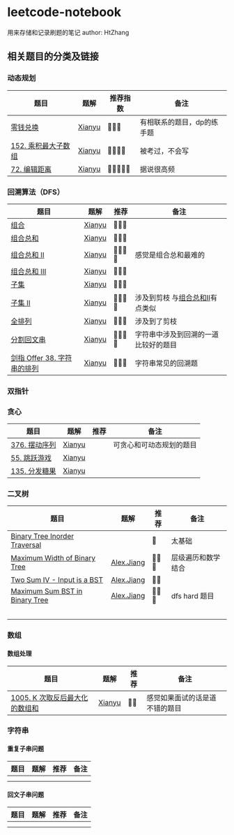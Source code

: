 # leetcode-notebook
用来存储和记录刷题的笔记
author: HtZhang



## 相关题目的分类及链接

### 动态规划

| 题目                                                         | 题解                                                         | 推荐指数 | 备注                       |
| ------------------------------------------------------------ | ------------------------------------------------------------ | -------- | -------------------------- |
| [零钱兑换](https://leetcode-cn.com/problems/coin-change/)    | [Xianyu](https://github.com/Ht-zhang-xianyu/leetcode-notebook/tree/main/XianyuZhang/322.Coin_Change) | 🌟🌟🌟      | 有相联系的题目，dp的练手题 |
| [152. 乘积最大子数组](https://leetcode-cn.com/problems/maximum-product-subarray/) | [Xianyu](https://github.com/Ht-zhang-xianyu/leetcode-notebook/tree/main/XianyuZhang/152.MaximumProductSubarray) | 🌟🌟🌟🌟     | 被考过，不会写             |
| [72. 编辑距离](https://leetcode-cn.com/problems/edit-distance/) | [Xianyu](https://github.com/Ht-zhang-xianyu/leetcode-notebook/tree/main/XianyuZhang/72.EditDistance) | 🌟🌟🌟🌟🌟    | 据说很高频                 |



### 回溯算法（DFS）

| 题目                                                         | 题解                                                         | 推荐 | 备注                                                         |
| ------------------------------------------------------------ | ------------------------------------------------------------ | ---- | ------------------------------------------------------------ |
| [组合](https://leetcode-cn.com/problems/combinations/)       | [Xianyu](https://github.com/Ht-zhang-xianyu/leetcode-notebook/tree/main/XianyuZhang/77.Combinations) | 🌟🌟🌟  |                                                              |
| [组合总和](https://leetcode-cn.com/problems/combination-sum/) | [Xianyu](https://github.com/Ht-zhang-xianyu/leetcode-notebook/tree/main/XianyuZhang/39.CombinationSum) | 🌟🌟🌟  |                                                              |
| [组合总和 II](https://leetcode-cn.com/problems/combination-sum-ii/) | [Xianyu](https://github.com/Ht-zhang-xianyu/leetcode-notebook/tree/main/XianyuZhang/40.CombinationSumII) | 🌟🌟🌟🌟 | 感觉是组合总和最难的                                         |
| [组合总和 III](https://leetcode-cn.com/problems/combination-sum-iii/) | [Xianyu](https://github.com/Ht-zhang-xianyu/leetcode-notebook/blob/main/XianyuZhang/216.Combination_Sum_III/README.md) | 🌟🌟🌟  |                                                              |
| [子集](https://leetcode-cn.com/problems/subsets/)            | [Xianyu](https://github.com/Ht-zhang-xianyu/leetcode-notebook/blob/main/XianyuZhang/78.Subsets/README.md) | 🌟🌟🌟  |                                                              |
| [子集 II](https://leetcode-cn.com/problems/subsets-ii/)      | [Xianyu](https://github.com/Ht-zhang-xianyu/leetcode-notebook/blob/main/XianyuZhang/90.SubsetsII/README.md) | 🌟🌟🌟🌟 | 涉及到剪枝 与[组合总和II](https://leetcode-cn.com/problems/combination-sum-ii/)有点类似 |
| [全排列](https://leetcode-cn.com/problems/permutations/)     | [Xianyu](https://github.com/Ht-zhang-xianyu/leetcode-notebook/blob/main/XianyuZhang/46.Permutations/README.md) | 🌟🌟🌟  | 涉及到了剪枝                                                 |
| [分割回文串](https://leetcode-cn.com/problems/palindrome-partitioning/) | [Xianyu](https://github.com/Ht-zhang-xianyu/leetcode-notebook/tree/main/XianyuZhang/131.PalindromePartitioning) | 🌟🌟🌟🌟 | 字符串中涉及到回溯的一道比较好的题目                         |
| [剑指 Offer 38. 字符串的排列](https://leetcode-cn.com/problems/zi-fu-chuan-de-pai-lie-lcof/) | [Xianyu](https://github.com/Ht-zhang-xianyu/leetcode-notebook/blob/main/XianyuZhang/Offer38.LCOF/README.md) | 🌟🌟🌟  | 字符串常见的回溯题                                           |



### 双指针



### 贪心

| 题目                                                         | 题解                                                         | 推荐 | 备注                     |
| ------------------------------------------------------------ | ------------------------------------------------------------ | ---- | ------------------------ |
| [376. 摆动序列](https://leetcode-cn.com/problems/wiggle-subsequence/) | [Xianyu](https://github.com/Ht-zhang-xianyu/leetcode-notebook/blob/main/XianyuZhang/376.WiggleSubsequence/README.md) |      | 可贪心和可动态规划的题目 |
| [55. 跳跃游戏](https://leetcode-cn.com/problems/jump-game/)  | [Xianyu](https://github.com/Ht-zhang-xianyu/leetcode-notebook/tree/main/XianyuZhang/55.JumpGame) |      |                          |
| [135. 分发糖果](https://leetcode-cn.com/problems/candy/)     | [Xianyu](https://github.com/Ht-zhang-xianyu/leetcode-notebook/tree/main/XianyuZhang/135.Candy) |      |                          |



### 二叉树

| 题目                                                         | 题解                                                         | 推荐 | 备注               |
| ------------------------------------------------------------ | ------------------------------------------------------------ | ---- | ------------------ |
| [Binary Tree Inorder Traversal](https://leetcode.com/problems/binary-tree-inorder-traversal/) |                                                              | 🌟    | 太基础             |
| [Maximum Width of Binary Tree](https://leetcode.com/problems/maximum-width-of-binary-tree/) | [Alex.Jiang](https://github.com/Ht-zhang-xianyu/leetcode-notebook/tree/main/Alex.Jiang/662.%20Maximum%20Width%20of%20Binary%20Tree) | 🌟🌟🌟  | 层级遍历和数学结合 |
| [Two Sum IV - Input is a BST](https://leetcode.com/problems/two-sum-iv-input-is-a-bst/) | [Alex.Jiang](https://github.com/Ht-zhang-xianyu/leetcode-notebook/tree/main/Alex.Jiang/653.%20Two%20Sum%20IV%20-%20Input%20is%20a%20BST) | 🌟🌟   |                    |
| [Maximum Sum BST in Binary Tree](https://leetcode.com/problems/maximum-sum-bst-in-binary-tree/) | [Alex.Jiang](https://github.com/Ht-zhang-xianyu/leetcode-notebook/tree/main/Alex.Jiang/1373.%20Maximum%20Sum%20BST%20in%20Binary%20Tree) | 🌟🌟🌟  | dfs hard 题目      |
|                                                              |                                                              |      |                    |
|                                                              |                                                              |      |                    |
|                                                              |                                                              |      |                    |
|                                                              |                                                              |      |                    |
|                                                              |                                                              |      |                    |



### 数组

#### 数组处理

| 题目                                                         | 题解                                                         | 推荐 | 备注                           |
| ------------------------------------------------------------ | ------------------------------------------------------------ | ---- | ------------------------------ |
| [1005. K 次取反后最大化的数组和](https://leetcode-cn.com/problems/maximize-sum-of-array-after-k-negations/) | [Xianyu](https://github.com/Ht-zhang-xianyu/leetcode-notebook/tree/main/XianyuZhang/1005.MaximizeSumOfArrayAfterKNegations) | 🌟🌟   | 感觉如果面试的话是道不错的题目 |



### 字符串

#### 重复子串问题

| 题目 | 题解 | 推荐 | 备注 |
| ---- | ---- | ---- | ---- |
|      |      |      |      |
|      |      |      |      |



#### 回文子串问题

| 题目 | 题解 | 推荐 | 备注 |
| ---- | ---- | ---- | ---- |
|      |      |      |      |
|      |      |      |      |

